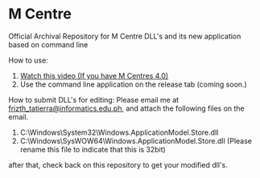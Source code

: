 # M Centre
Official Archival Repository for M Centre DLL's and its new application based on command line

How to use:

1. [Watch this video (If you have M Centres 4.0)](https://www.youtube.com/watch?v=8U_Sg1LTKNc&t=4s)
2. Use the command line application on the release tab (coming soon.)

How to submit DLL's for editing:
Please email me at frizth_tatierra@informatics.edu.ph, and attach the following files on the email.
1. C:\Windows\System32\Windows.ApplicationModel.Store.dll
2. C:\Windows\SysWOW64\Windows.ApplicationModel.Store.dll (Please rename this file to indicate that this is 32bit)

after that, check back on this repository to get your modified dll's.
